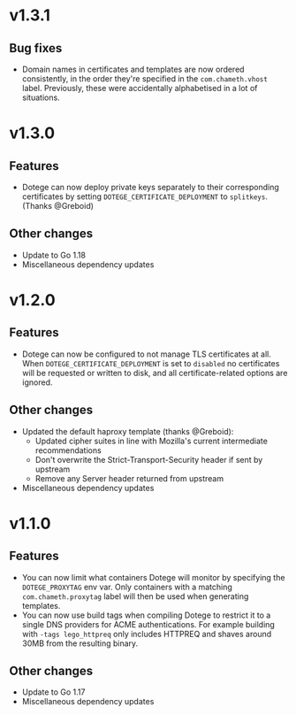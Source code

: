 # v1.3.1

## Bug fixes

* Domain names in certificates and templates are now ordered consistently,
  in the order they're specified in the `com.chameth.vhost` label. Previously,
  these were accidentally alphabetised in a lot of situations.

# v1.3.0

## Features

* Dotege can now deploy private keys separately to their corresponding
  certificates by setting `DOTEGE_CERTIFICATE_DEPLOYMENT` to `splitkeys`.
  (Thanks @Greboid)

## Other changes

* Update to Go 1.18
* Miscellaneous dependency updates

# v1.2.0

## Features

* Dotege can now be configured to not manage TLS certificates at all.
  When `DOTEGE_CERTIFICATE_DEPLOYMENT` is set to `disabled` no certificates
  will be requested or written to disk, and all certificate-related options
  are ignored.

## Other changes

* Updated the default haproxy template (thanks @Greboid):
  * Updated cipher suites in line with Mozilla's current intermediate recommendations
  * Don't overwrite the Strict-Transport-Security header if sent by upstream
  * Remove any Server header returned from upstream
* Miscellaneous dependency updates

# v1.1.0

## Features

* You can now limit what containers Dotege will monitor by specifying the
  `DOTEGE_PROXYTAG` env var. Only containers with a matching `com.chameth.proxytag`
  label will then be used when generating templates.
* You can now use build tags when compiling Dotege to restrict it to a single
  DNS providers for ACME authentications. For example building with
  `-tags lego_httpreq` only includes HTTPREQ and shaves around 30MB from the
  resulting binary.

## Other changes

* Update to Go 1.17
* Miscellaneous dependency updates
